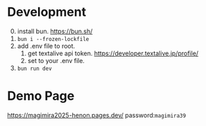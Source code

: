 # Development
0. install bun. https://bun.sh/
1. `bun i --frozen-lockfile`
2. add .env file to root.
   1. get textalive api token. https://developer.textalive.jp/profile/
   2. set to your .env file.
3. `bun run dev`
# Demo Page
https://magimira2025-henon.pages.dev/
password:`magimira39`